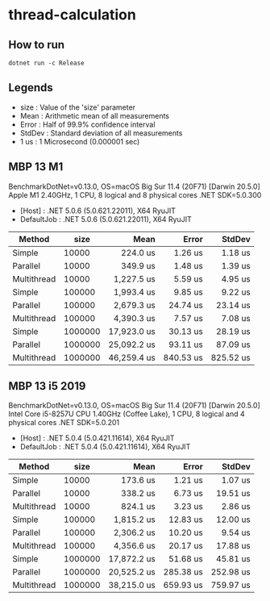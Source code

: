 # thread-calculation

## How to run

`dotnet run -c Release`

## Legends

- size   : Value of the 'size' parameter
- Mean   : Arithmetic mean of all measurements
- Error  : Half of 99.9% confidence interval
- StdDev : Standard deviation of all measurements
- 1 us   : 1 Microsecond (0.000001 sec)

## MBP 13 M1

BenchmarkDotNet=v0.13.0, OS=macOS Big Sur 11.4 (20F71) [Darwin 20.5.0]
Apple M1 2.40GHz, 1 CPU, 8 logical and 8 physical cores
.NET SDK=5.0.300

- [Host]     : .NET 5.0.6 (5.0.621.22011), X64 RyuJIT
- DefaultJob : .NET 5.0.6 (5.0.621.22011), X64 RyuJIT

|      Method |    size |        Mean |     Error |    StdDev |
|------------ |-------- |------------:|----------:|----------:|
|      Simple |   10000 |    224.0 us |   1.26 us |   1.18 us |
|    Parallel |   10000 |    349.9 us |   1.48 us |   1.39 us |
| Multithread |   10000 |  1,227.5 us |   5.59 us |   4.95 us |
|      Simple |  100000 |  1,993.4 us |   9.85 us |   9.22 us |
|    Parallel |  100000 |  2,679.3 us |  24.74 us |  23.14 us |
| Multithread |  100000 |  4,390.3 us |   7.57 us |   7.08 us |
|      Simple | 1000000 | 17,923.0 us |  30.13 us |  28.19 us |
|    Parallel | 1000000 | 25,092.2 us |  93.11 us |  87.09 us |
| Multithread | 1000000 | 46,259.4 us | 840.53 us | 825.52 us |

## MBP 13 i5 2019

BenchmarkDotNet=v0.13.0, OS=macOS Big Sur 11.4 (20F71) [Darwin 20.5.0]
Intel Core i5-8257U CPU 1.40GHz (Coffee Lake), 1 CPU, 8 logical and 4 physical cores
.NET SDK=5.0.201

- [Host]     : .NET 5.0.4 (5.0.421.11614), X64 RyuJIT
- DefaultJob : .NET 5.0.4 (5.0.421.11614), X64 RyuJIT

|      Method |    size |        Mean |     Error |    StdDev |
|------------ |-------- |------------:|----------:|----------:|
|      Simple |   10000 |    173.6 us |   1.21 us |   1.07 us |
|    Parallel |   10000 |    338.2 us |   6.73 us |  19.51 us |
| Multithread |   10000 |    824.1 us |   3.23 us |   2.86 us |
|      Simple |  100000 |  1,815.2 us |  12.83 us |  12.00 us |
|    Parallel |  100000 |  2,306.2 us |  10.20 us |   9.54 us |
| Multithread |  100000 |  4,356.6 us |  20.17 us |  17.88 us |
|      Simple | 1000000 | 17,872.2 us |  51.68 us |  45.81 us |
|    Parallel | 1000000 | 20,525.2 us | 285.38 us | 252.98 us |
| Multithread | 1000000 | 38,215.0 us | 659.93 us | 759.97 us |
